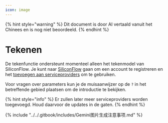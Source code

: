 ```yaml
---
icon: image
---
```


{% hint style="warning" %}
Dit document is door AI vertaald vanuit het Chinees en is nog niet beoordeeld.
{% endhint %}

# Tekenen

De tekenfunctie ondersteunt momenteel alleen het tekenmodel van SiliconFlow. Je kunt naar [SiliconFlow](https://www.siliconflow.cn/) gaan om een account te registreren en het [toevoegen aan serviceproviders](settings/providers.md) om te gebruiken.

Voor vragen over parameters kun je de muisaanwijzer op de `?` in het betreffende gebied plaatsen om de introductie te bekijken.

{% hint style="info" %}
Er zullen later meer serviceproviders worden toegevoegd. Houd daarvoor de updates in de gaten.
{% endhint %}

{% include "../../.gitbook/includes/Gemini图片生成注意事项.md" %}